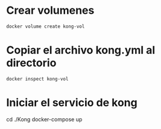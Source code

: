 # Crear volumenes 
```
docker volume create kong-vol
```
# Copiar el archivo **kong.yml** al directorio
```
docker inspect kong-vol
```
# Iniciar el servicio de kong

cd ./Kong
docker-compose up 

